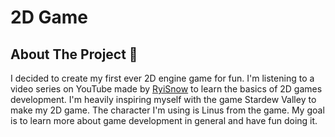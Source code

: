 
# 2D Game
## About The Project :blue_book:

I decided to create my first ever 2D engine game for fun. I'm listening to a video series on YouTube made by [RyiSnow](https://www.youtube.com/watch?v=om59cwR7psI) to learn the basics of 2D games development. I'm heavily inspiring myself with the game Stardew Valley to make my 2D game. The character I'm using is Linus from the game. My goal is to learn more about game development in general and have fun doing it.  